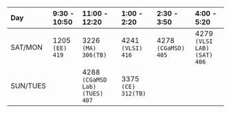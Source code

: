| Day | 9:30 - 10:50 | 11:00 - 12:20 | 1:00 - 2:20 | 2:30 - 3:50 | 4:00 - 5:20 |
| :--| :--------| :--------| :-----| :-----| :--- |
|SAT/MON | 1205 `(EE)` `419` | 3226 `(MA)` `306(TB)` | 4241 `(VLSI)` `416` | 4278 `(CGaMSD)` `405` | 4279 `(VLSI LAB)` `(SAT)` `406` |
|SUN/TUES | | 4288 `(CGaMSD Lab)` `(TUES)` `407` | 3375 `(CE)` `312(TB)` | |